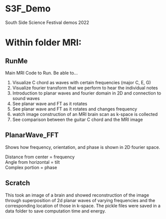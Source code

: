 # S3F_Demo
 South Side Science Festival demos 2022 
 
 
# Within folder MRI:
## RunMe
Main MRI Code to Run. 
Be able to... 
1. Visualize C chord as waves with certain frequencies (major C, E, G) 
2. Visualize fourier transform that we perform to hear the individual notes
3. Introduction to planar waves and fourier domain in 2D and connection to sound waves
4. See planar wave and FT as it rotates
5. See planar wave and FT as it rotates and changes frequency
6. watch image construction of an MRI brain scan as k-space is collected
7. See comparison between the guitar C chord and the MRI image

## PlanarWave_FFT
Shows how frequency, orientation, and phase is shown in 2D fourier space.

Distance from center = frequency\
Angle from horizontal =  tilt \
Complex portion = phase 



## Scratch
This took an image of a brain and showed reconstruction of the image through superposition of 2d planar waves of varying frequencies and the corresponding location of those in k-space. The pickle files were saved in a data folder to save computation time and energy. 
